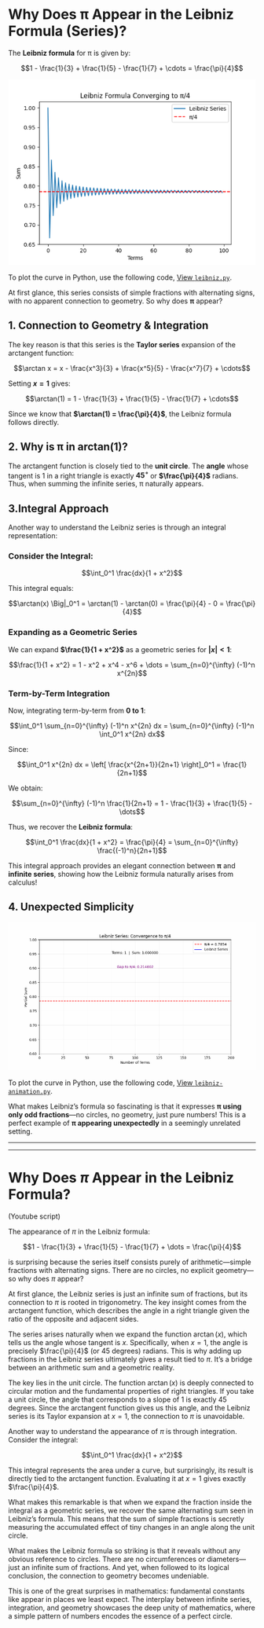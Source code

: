 
# Why Does π Appear in the Leibniz Formula (Series)?

The **Leibniz formula** for π is given by:

```math
1 - \frac{1}{3} + \frac{1}{5} - \frac{1}{7} + \cdots = \frac{\pi}{4}
```

![Leibniz-100-terms](images/Leibniz-100-terms.png)  

To plot the curve in Python, use the following code, [View `leibniz.py`](Python/leibniz.py).  

At first glance, this series consists of simple fractions with alternating signs, with no apparent connection to geometry. So why does **π** appear? 

## 1. Connection to Geometry & Integration
The key reason is that this series is the **Taylor series** expansion of the arctangent function:

```math
\arctan x = x - \frac{x^3}{3} + \frac{x^5}{5} - \frac{x^7}{7} + \cdots
```

Setting **$x = 1$** gives:

```math
\arctan(1) = 1 - \frac{1}{3} + \frac{1}{5} - \frac{1}{7} + \cdots
```

Since we know that **$\arctan(1) = \frac{\pi}{4}$**, the Leibniz formula follows directly.


## 2. Why is π in arctan(1)?
The arctangent function is closely tied to the **unit circle**. The **angle** whose tangent is 1 in a right triangle is exactly **$45^\circ$** or **$\frac{\pi}{4}$** radians. Thus, when summing the infinite series, π naturally appears.


## 3.Integral Approach

Another way to understand the Leibniz series is through an integral representation:

### Consider the Integral:

```math
\int_0^1 \frac{dx}{1 + x^2}
```

This integral equals:

```math
\arctan(x) \Big|_0^1 = \arctan(1) - \arctan(0) = \frac{\pi}{4} - 0 = \frac{\pi}{4}
```

### Expanding as a Geometric Series

We can expand **$\frac{1}{1 + x^2}$** as a geometric series for **$|x| < 1$**:

```math
\frac{1}{1 + x^2} = 1 - x^2 + x^4 - x^6 + \dots = \sum_{n=0}^{\infty} (-1)^n x^{2n}
```

### Term-by-Term Integration

Now, integrating term-by-term from **0 to 1**:

```math
\int_0^1 \sum_{n=0}^{\infty} (-1)^n x^{2n} dx = \sum_{n=0}^{\infty} (-1)^n \int_0^1 x^{2n} dx
```

Since:

```math
\int_0^1 x^{2n} dx = \left[ \frac{x^{2n+1}}{2n+1} \right]_0^1 = \frac{1}{2n+1}
```

We obtain:

```math
\sum_{n=0}^{\infty} (-1)^n \frac{1}{2n+1} = 1 - \frac{1}{3} + \frac{1}{5} - \dots
```

Thus, we recover the **Leibniz formula**:

```math
\int_0^1 \frac{dx}{1 + x^2} = \frac{\pi}{4} = \sum_{n=0}^{\infty} \frac{(-1)^n}{2n+1}
```

This integral approach provides an elegant connection between **π** and **infinite series**, showing how the Leibniz formula naturally arises from calculus! 

## 4. Unexpected Simplicity

![leibniz_convergence.gif](media/leibniz_convergence.gif)  

To plot the curve in Python, use the following code, [View `leibniz-animation.py`](Python/leibniz-animation.py).  

What makes Leibniz’s formula so fascinating is that it expresses **π using only odd fractions**—no circles, no geometry, just pure numbers! This is a perfect example of **π appearing unexpectedly** in a seemingly unrelated setting.

---
---
# Why Does $\pi$ Appear in the Leibniz Formula? 

(Youtube script)

The appearance of $\pi$ in the Leibniz formula:

$$1 - \frac{1}{3} + \frac{1}{5} - \frac{1}{7} + \dots = \frac{\pi}{4}$$

is surprising because the series itself consists purely of arithmetic—simple fractions with alternating signs. There are no circles, no explicit geometry—so why does $\pi$ appear?

At first glance, the Leibniz series is just an infinite sum of fractions, but its connection to $\pi$ is rooted in trigonometry. The key insight comes from the arctangent function, which describes the angle in a right triangle given the ratio of the opposite and adjacent sides.

The series arises naturally when we expand the function $\arctan(x)$, which tells us the angle whose tangent is $x$. Specifically, when $x = 1$, the angle is precisely $\frac{\pi}{4}$ (or 45 degrees) radians. This is why adding up fractions in the Leibniz series ultimately gives a result tied to $\pi$. It’s a bridge between an arithmetic sum and a geometric reality.

The key lies in the unit circle. The function $\arctan(x)$ is deeply connected to circular motion and the fundamental properties of right triangles. If you take a unit circle, the angle that corresponds to a slope of 1 is exactly 45 degrees. Since the arctangent function gives us this angle, and the Leibniz series is its Taylor expansion at $x = 1$, the connection to $\pi$ is unavoidable.

Another way to understand the appearance of $\pi$ is through integration. Consider the integral:

$$\int_0^1 \frac{dx}{1 + x^2}$$

This integral represents the area under a curve, but surprisingly, its result is directly tied to the arctangent function. Evaluating it at $x = 1$ gives exactly $\frac{\pi}{4}$.

What makes this remarkable is that when we expand the fraction inside the integral as a geometric series, we recover the same alternating sum seen in Leibniz’s formula. This means that the sum of simple fractions is secretly measuring the accumulated effect of tiny changes in an angle along the unit circle.

What makes the Leibniz formula so striking is that it reveals  without any obvious reference to circles. There are no circumferences or diameters—just an infinite sum of fractions. And yet, when followed to its logical conclusion, the connection to geometry becomes undeniable.

This is one of the great surprises in mathematics: fundamental constants like  appear in places we least expect. The interplay between infinite series, integration, and geometry showcases the deep unity of mathematics, where a simple pattern of numbers encodes the essence of a perfect circle.

